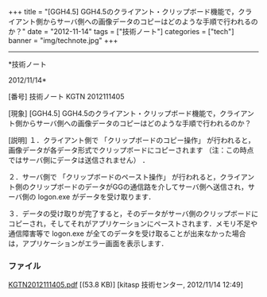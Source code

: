 ﻿+++
title = "[GGH4.5] GGH4.5のクライアント・クリップボード機能で，クライアント側からサーバ側への画像データのコピーはどのような手順で行われるのか？"
date = "2012-11-14"
tags = ["技術ノート"]
categories = ["tech"]
banner = "img/technote.jpg"
+++

-----------------------------------------------------------------------------------------------------------------------------

*技術ノート

2012/11/14*


[番号]
技術ノート KGTN 2012111405

[現象]
[GGH4.5]
GGH4.5のクライアント・クリップボード機能で，クライアント側からサーバ側への画像データのコピーはどのような手順で行われるのか？

[説明]
１．クライアント側で 「クリップボードのコピー操作」
が行われると，画像データが各データ形式でクリップボードにコピーされます
（注：この時点ではサーバ側にデータは送信されません） ．

２．サーバ側で 「クリップボードのペースト操作」
が行われると，クライアント側のクリップボードのデータがGGの通信路を介してサーバ側へ送信され，サーバ側の
logon.exe がデータを受け取ります．

３．データの受け取りが完了すると，そのデータがサーバ側のクリップボードにコピーされ，そしてそれがアプリケーションにペーストされます．メモリ不足や通信障害等で
logon.exe
が全てのデータを受け取ることが出来なかった場合は，アプリケーションがエラー画面を表示します．


### ファイル

 
 


[KGTN2012111405.pdf](http://techreport.kitasp.net/attachments/download/1119/KGTN2012111405.pdf)
 [(53.8 KB)] [kitasp 技術センター, 2012/11/14
12:49]


 


 

